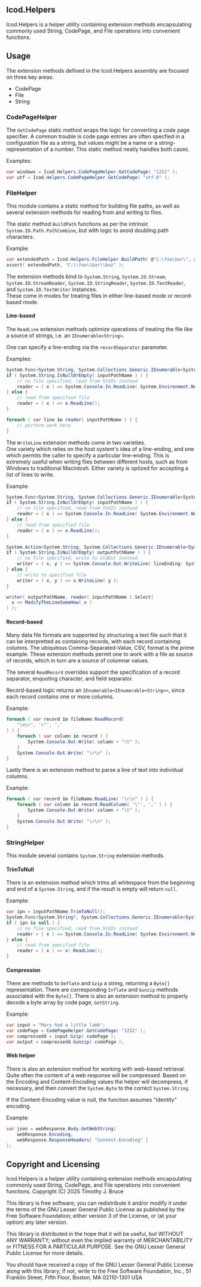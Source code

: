 ## Icod.Helpers
Icod.Helpers is a helper utility containing extension methods 
encapsulating commonly used String, CodePage, and File operations 
into convenient functions.

## Usage
The extension methods defined in the Icod.Helpers assembly are 
focused on three key areas:
* CodePage
* File
* String


### CodePageHelper
The `GetCodePage` static method wraps the logic for converting a 
code page specifier.  A common trouble is code page entries are 
often specfied in a configuration file as a string, but values 
might be a name or a string-representation of a number.  This 
static method neatly handles both cases.

Examples: 
``` csharp
var windows = Icod.Helpers.CodePageHelper.GetCodePage( "1252" );
var utf = Icod.Helpers.CodePageHelper.GetCodePage( "utf-8" );
```

### FileHelper
This module contains a static method for building file paths, as 
well as several extension methods for reading from and writing 
to files.

The static method `BuildPath` functions as per the intrinsic 
`System.IO.Path.PathCombine`, but with logic to avoid doubling 
path characters.

Example:
``` csharp
var extendedPath = Icod.Helpers.FileHelper.BuildPath( @"C:\foo\bar\", @'\', @"\baz" );
assert( extendedPath, "C:\\foo\\bar\\baz" );
```

The extension methods bind to `System.String`, `System.IO.Stream`, 
`System.IO.StreamReader`, `System.IO.StringReader`, 
`System.IO.TextReader`, and `System.IO.TextWriter` instances.  
These come in modes for treating files in either line-based 
mode or record-based mode.

#### Line-based
The `ReadLine` extension methods optimize operations of 
treating the file like a source of strings, i.e. an 
`IEnumerable<String>`.

One can specify a line-ending via the `recordSeparator` parameter.

Examples:
``` csharp
System.Func<System.String, System.Collections.Generic.IEnumerable<System.String>> reader;
if ( System.String.IsNullOrEmpty( inputPathName ) ) {
	// no file specified, read from StdIn instead
	reader = ( x ) => System.Console.In.ReadLine( System.Environment.NewLine );
} else {
	// read from specified file
	reader = ( x ) => x.ReadLine();
}

foreach ( var line in reader( inputPathName ) ) {
	// perform work here
}
```

The `WriteLine` extension methods come in two varieties.  
One variety which relies on the host system's idea of a 
line-ending, and one which permits the caller to specify a 
particular line-ending.  This is extremely useful when writing 
files between different hosts, such as from Windows to 
traditional Macintosh.  Either variety is optized for 
accepting a list of lines to write.

Example:
``` csharp
System.Func<System.String, System.Collections.Generic.IEnumerable<System.String>> reader;
if ( System.String.IsNullOrEmpty( inputPathName ) ) {
	// no file specified, read from StdIn instead
	reader = ( x ) => System.Console.In.ReadLine( System.Environment.NewLine );
} else {
	// read from specified file
	reader = ( x ) => x.ReadLine();
}

System.Action<System.String, System.Collections.Generic.IEnumerable<System.String>> writer;
if ( System.String.IsNullOrEmpty( outputPathName ) ) {
	// no file specified, write to StdOut instead
	writer = ( x, y ) => System.Console.Out.WriteLine( lineEnding: System.Environment.NewLine, data: y );
} else {
	// write to specified file
	writer = ( x, y ) => x.WriteLine( y );
}

writer( outputPathName, reader( inputPathName ).Select(
  x => ModifyTheLineSomeHow( x )
) );
```

#### Record-based
Many data file formats are supported by structuring a text file 
such that it can be interpretted as containing records, with 
each record containing columns.  The ubiquitous 
Comma-Separated-Value, CSV, format is the prime example.  These 
extension methods permit one to work with a file as source of 
records, which in turn are a source of columnar values.

The several `ReadRecord` overrides support the specification of 
a record separator, enquoting character, and field separator.

Record-based logic returns an `IEnumerable<IEnumerable<String>>`,
since each record contains one or more columns.

Example:
``` csharp
foreach ( var record in fileName.ReadRecord(
	"\n\r", '\"', ','
) ) {
	foreach ( var column in record ) {
		System.Console.Out.Write( column + "\t" );
	}
	System.Console.Out.Write( "\r\n" );
}
```

Lastly there is an extension method to parse a line of text 
into individual columns.

Example:
``` csharp
foreach ( var record in fileName.ReadLine( "\r\n" ) ) {
	foreach ( var column in record.ReadColumn( '\"', ',' ) ) {
		System.Console.Out.Write( column + "\t" );
	}
	System.Console.Out.Write( "\r\n" );
}
```

### StringHelper
This module several contains `System.String` extension methods.

#### TrimToNull
There is an extension method which trims all whitespace from 
the beginning and end of a `System.String`, and if the result 
is empty will return `null`.

Example:
``` csharp
var ipn = inputPathName.TrimToNull();
System.Func<System.String?, System.Collections.Generic.IEnumerable<System.String>> reader;
if ( ipn is null ) {
	// no file specified, read from StdIn instead
	reader = ( x ) => System.Console.In.ReadLine( System.Environment.NewLine );
} else {
	// read from specified file
	reader = ( x ) => x!.ReadLine();
}
```

#### Compression
There are methods to `Deflate` and `Gzip` a string, returning a `Byte[]` 
representation.  There are corresponding `Inflate` and `Gunzip` methods  
associated with the `Byte[]`.  There is also an extension method to 
properly decode a byte array by code page, `GetString`.

Example:
``` csharp
var input = "Mary had a little lamb";
var codePage = CodePageHelper.GetCodePage( "1252" );
var compressedd = input.Gzip( codePage );
var output = compressedd.Gunzip( codePage );
```

#### Web helper
There is also an extension method for working with web-based retrieval.  
Quite often the content of a web response will be compressed.  Based on
the Encoding and Content-Encoding values the helper will decompress, if
necessary, and then convert the `System.Byte` to the correct 
`System.String`.

If the Content-Encoding value is null, the function assumes 
"identity" encoding.

Example:
``` csharp
var json = webResponse.Body.GetWebString(
	webResponse.Encoding,
	webResponse.ResponseHeaders[ "Content-Encoding" ]
);
```


## Copyright and Licensing
Icod.Helpers is a helper utility containing extension methods 
encapsulating commonly used String, CodePage, and File operations 
into convenient functions.
Copyright (C) 2025 Timothy J. Bruce

This library is free software; you can redistribute it and/or
modify it under the terms of the GNU Lesser General Public
License as published by the Free Software Foundation; either
version 3 of the License, or (at your option) any later version.

This library is distributed in the hope that it will be useful,
but WITHOUT ANY WARRANTY; without even the implied warranty of
MERCHANTABILITY or FITNESS FOR A PARTICULAR PURPOSE.  See the GNU
Lesser General Public License for more details.

You should have received a copy of the GNU Lesser General Public
License along with this library; if not, write to the Free Software
Foundation, Inc., 51 Franklin Street, Fifth Floor, Boston, MA  02110-1301
USA
